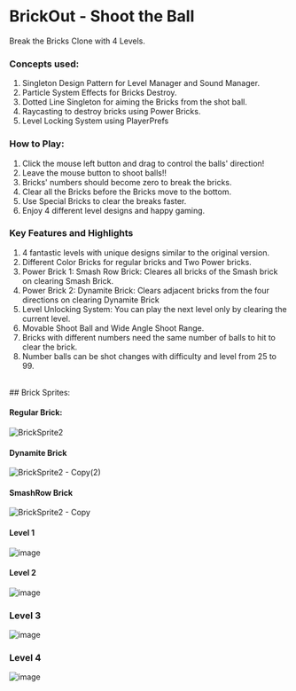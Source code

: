 # BrickOut - Shoot the Ball 
Break the Bricks Clone with 4 Levels. 

### Concepts used:

1. Singleton Design Pattern for Level Manager and Sound Manager.
2. Particle System Effects for Bricks Destroy.
3. Dotted Line Singleton for aiming the Bricks from the shot ball.
4. Raycasting to destroy bricks using Power Bricks.
5. Level Locking System using PlayerPrefs 

### How to Play: 
1. Click the mouse left button and drag to control the balls' direction! <br>
2. Leave the mouse button to shoot balls!!
3. Bricks' numbers should become zero to break the bricks.
4. Clear all the Bricks before the Bricks move to the bottom.
5. Use Special Bricks to clear the breaks faster.
6. Enjoy 4 different level designs and happy gaming.

### Key Features and Highlights
1. 4 fantastic levels with unique designs similar to the original version.
2. Different Color Bricks for regular bricks and Two Power bricks.
3. Power Brick 1: Smash Row Brick: Cleares all bricks of the Smash brick on clearing Smash Brick.
4. Power Brick 2: Dynamite Brick: Clears adjacent bricks from the four directions on clearing Dynamite Brick
5. Level Unlocking System: You can play the next level only by clearing the current level.
6. Movable Shoot Ball and Wide Angle Shoot Range.
7. Bricks with different numbers need the same number of balls to hit to clear the brick.
8. Number balls can be shot changes with difficulty and level from 25 to 99. 
<br>
## Brick Sprites: 


#### Regular Brick:
![BrickSprite2](https://github.com/pranay7293/BrickOut/assets/119421688/b718892e-0e7d-4158-a4b7-5c270c379be7)

<be>

#### Dynamite Brick
![BrickSprite2 - Copy(2)](https://github.com/pranay7293/BrickOut/assets/119421688/55a0585c-9ed2-40e9-94d6-2ac0d04c30f7)

#### SmashRow Brick

![BrickSprite2 - Copy](https://github.com/pranay7293/BrickOut/assets/119421688/714cbea4-fdb3-4382-b624-b02bd6a765b0)

#### Level 1

![image](https://github.com/pranay7293/BrickOut/assets/119421688/8c1485f5-c72e-4817-aea0-cb68842f2c99)

#### Level 2

![image](https://github.com/pranay7293/BrickOut/assets/119421688/db104fc4-1801-49e6-ac75-07d675798b8f)

### Level 3

![image](https://github.com/pranay7293/BrickOut/assets/119421688/c153230a-c009-45a5-aede-73eca906171b)

### Level 4

![image](https://github.com/pranay7293/BrickOut/assets/119421688/c2c0914e-7155-4bd7-ae59-c086183c0e5a)

